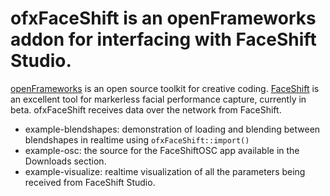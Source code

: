 # ofxFaceShift is an openFrameworks addon for interfacing with FaceShift Studio.

[openFrameworks](http://openFrameworks.cc/) is an open source toolkit for creative coding. [FaceShift](http://faceshift.com) is an excellent tool for markerless facial performance capture, currently in beta. ofxFaceShift receives data over the network from FaceShift.

* example-blendshapes: demonstration of loading and blending between blendshapes in realtime using `ofxFaceShift::import()`
* example-osc: the source for the FaceShiftOSC app available in the Downloads section.
* example-visualize: realtime visualization of all the parameters being received from FaceShift Studio.
